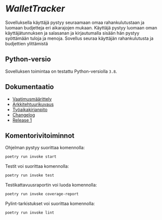 # **_WalletTracker_**

Sovelluksella käyttäjä pystyy seuraamaan omaa rahankulutustaan ja luomaan budjetteja eri aikarajojen mukaan. Käyttäjä pystyy luomaan oman käyttäjätunnuksen ja salasanan ja kirjautumalla sisään hän pystyy syöttämään tuloja ja menoja. Sovellus seuraa käyttäjän rahankulutusta ja budjettien ylittämistä 

## Python-versio

Sovelluksen toimintaa on testattu Python-versiolla `3.8`.

## Dokumentaatio

- [Vaatimusmäärittely](./dokumentaatio/vaatimusmaarittely.md)
- [Arkkitehtuurikuvaus](./dokumentaatio/arkkitehtuuri.md)
- [Työaikakirjanpito](./dokumentaatio/tuntikirjanpito.md)
- [Changelog](./dokumentaatio/changelog.md)
- [Release 1](./releases/tag/viikko5)

## Komentorivitoiminnot

Ohjelman pystyy suorittaa komennolla:

```bash
poetry run invoke start
```
Testit voi suorittaa komennolla:

```bash
poetry run invoke test
```
Testikattavuusraportin voi luoda komennolla:

```bash
poetry run invoke coverage-report
```
Pylint-tarkistukset voi suorittaa komennolla:

```bash
poetry run invoke lint
```
